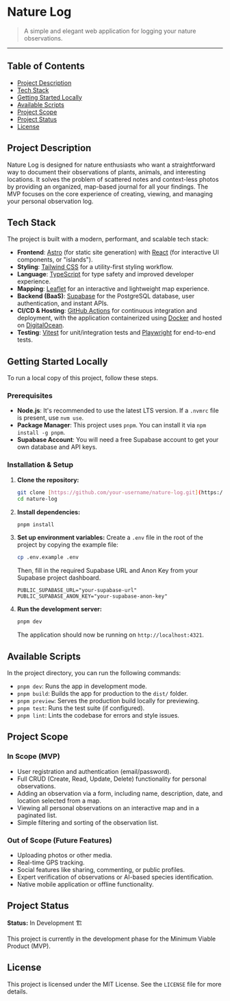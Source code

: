 # Nature Log

> A simple and elegant web application for logging your nature observations.

---

## Table of Contents

- [Project Description](#project-description)
- [Tech Stack](#tech-stack)
- [Getting Started Locally](#getting-started-locally)
- [Available Scripts](#available-scripts)
- [Project Scope](#project-scope)
- [Project Status](#project-status)
- [License](#license)

## Project Description

Nature Log is designed for nature enthusiasts who want a straightforward way to document their observations of plants, animals, and interesting locations. It solves the problem of scattered notes and context-less photos by providing an organized, map-based journal for all your findings. The MVP focuses on the core experience of creating, viewing, and managing your personal observation log.

## Tech Stack

The project is built with a modern, performant, and scalable tech stack:

- **Frontend**: [Astro](https://astro.build/) (for static site generation) with [React](https://react.dev/) (for interactive UI components, or "islands").
- **Styling**: [Tailwind CSS](https://tailwindcss.com/) for a utility-first styling workflow.
- **Language**: [TypeScript](https://www.typescriptlang.org/) for type safety and improved developer experience.
- **Mapping**: [Leaflet](https://leafletjs.com/) for an interactive and lightweight map experience.
- **Backend (BaaS)**: [Supabase](https://supabase.com/) for the PostgreSQL database, user authentication, and instant APIs.
- **CI/CD & Hosting**: [GitHub Actions](https://github.com/features/actions) for continuous integration and deployment, with the application containerized using [Docker](https://www.docker.com/) and hosted on [DigitalOcean](https://www.digitalocean.com/).
- **Testing**: [Vitest](https://vitest.dev/) for unit/integration tests and [Playwright](https://playwright.dev/) for end-to-end tests.

## Getting Started Locally

To run a local copy of this project, follow these steps.

### Prerequisites

- **Node.js**: It's recommended to use the latest LTS version. If a `.nvmrc` file is present, use `nvm use`.
- **Package Manager**: This project uses `pnpm`. You can install it via `npm install -g pnpm`.
- **Supabase Account**: You will need a free Supabase account to get your own database and API keys.

### Installation & Setup

1.  **Clone the repository:**

    ```bash
    git clone [https://github.com/your-username/nature-log.git](https://github.com/your-username/nature-log.git)
    cd nature-log
    ```

2.  **Install dependencies:**

    ```bash
    pnpm install
    ```

3.  **Set up environment variables:**
    Create a `.env` file in the root of the project by copying the example file:

    ```bash
    cp .env.example .env
    ```

    Then, fill in the required Supabase URL and Anon Key from your Supabase project dashboard.

    ```env
    PUBLIC_SUPABASE_URL="your-supabase-url"
    PUBLIC_SUPABASE_ANON_KEY="your-supabase-anon-key"
    ```

4.  **Run the development server:**

    ```bash
    pnpm dev
    ```

    The application should now be running on `http://localhost:4321`.

## Available Scripts

In the project directory, you can run the following commands:

- `pnpm dev`: Runs the app in development mode.
- `pnpm build`: Builds the app for production to the `dist/` folder.
- `pnpm preview`: Serves the production build locally for previewing.
- `pnpm test`: Runs the test suite (if configured).
- `pnpm lint`: Lints the codebase for errors and style issues.

## Project Scope

### In Scope (MVP)

- User registration and authentication (email/password).
- Full CRUD (Create, Read, Update, Delete) functionality for personal observations.
- Adding an observation via a form, including name, description, date, and location selected from a map.
- Viewing all personal observations on an interactive map and in a paginated list.
- Simple filtering and sorting of the observation list.

### Out of Scope (Future Features)

- Uploading photos or other media.
- Real-time GPS tracking.
- Social features like sharing, commenting, or public profiles.
- Expert verification of observations or AI-based species identification.
- Native mobile application or offline functionality.

## Project Status

**Status:** In Development 🏗️

This project is currently in the development phase for the Minimum Viable Product (MVP).

## License

This project is licensed under the MIT License. See the `LICENSE` file for more details.
